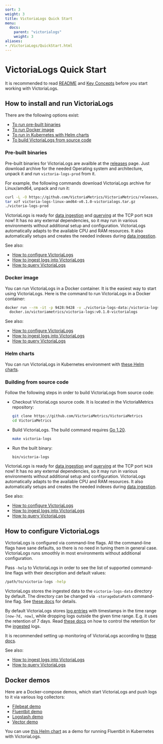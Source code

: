 ```yaml
---
sort: 3
weight: 3
title: VictoriaLogs Quick Start
menu:
  docs:
    parent: "victorialogs"
    weight: 3
aliases:
- /VictoriaLogs/QuickStart.html
---
```


# VictoriaLogs Quick Start

It is recommended to read [README](https://docs.victoriametrics.com/VictoriaLogs/)
and [Key Concepts](https://docs.victoriametrics.com/VictoriaLogs/keyConcepts.html)
before you start working with VictoriaLogs.

## How to install and run VictoriaLogs

There are the following options exist:

- [To run pre-built binaries](#pre-built-binaries)
- [To run Docker image](#docker-image)
- [To run in Kubernetes with Helm charts](#helm-charts)
- [To build VictoriaLogs from source code](#building-from-source-code)

### Pre-built binaries

Pre-built binaries for VictoriaLogs are availble at the [releases](https://github.com/VictoriaMetrics/VictoriaMetrics/releases/) page.
Just download archive for the needed Operating system and architecture, unpack it and run `victoria-logs-prod` from it.

For example, the following commands download VictoriaLogs archive for Linux/amd64, unpack and run it:

```bash
curl -L -O https://github.com/VictoriaMetrics/VictoriaMetrics/releases/download/v0.1.0-victorialogs/victoria-logs-linux-amd64-v0.1.0-victorialogs.tar.gz
tar xzf victoria-logs-linux-amd64-v0.1.0-victorialogs.tar.gz
./victoria-logs-prod
```

VictoriaLogs is ready for [data ingestion](https://docs.victoriametrics.com/VictoriaLogs/data-ingestion/)
and [querying](https://docs.victoriametrics.com/VictoriaLogs/querying/) at the TCP port `9428` now!
It has no any external dependencies, so it may run in various environments without additional setup and configuration.
VictoriaLogs automatically adapts to the available CPU and RAM resources. It also automatically setups and creates
the needed indexes during [data ingestion](https://docs.victoriametrics.com/VictoriaLogs/data-ingestion/).

See also:

- [How to configure VictoriaLogs](#how-to-configure-victorialogs)
- [How to ingest logs into VictoriaLogs](https://docs.victoriametrics.com/VictoriaLogs/data-ingestion/)
- [How to query VictoriaLogs](https://docs.victoriametrics.com/VictoriaLogs/querying/)


### Docker image

You can run VictoriaLogs in a Docker container. It is the easiest way to start using VictoriaLogs.
Here is the command to run VictoriaLogs in a Docker container:

```bash
docker run --rm -it -p 9428:9428 -v ./victoria-logs-data:/victoria-logs-data \
  docker.io/victoriametrics/victoria-logs:v0.1.0-victorialogs
```

See also:

- [How to configure VictoriaLogs](#how-to-configure-victorialogs)
- [How to ingest logs into VictoriaLogs](https://docs.victoriametrics.com/VictoriaLogs/data-ingestion/)
- [How to query VictoriaLogs](https://docs.victoriametrics.com/VictoriaLogs/querying/)

### Helm charts

You can run VictoriaLogs in Kubernetes environment
with [these Helm charts](https://github.com/VictoriaMetrics/helm-charts/blob/master/charts/victoria-logs-single/README.md).

### Building from source code

Follow the following steps in order to build VictoriaLogs from source code:

- Checkout VictoriaLogs source code. It is located in the VictoriaMetrics repository:

  ```bash
  git clone https://github.com/VictoriaMetrics/VictoriaMetrics
  cd VictoriaMetrics
  ```

- Build VictoriaLogs. The build command requires [Go 1.20](https://golang.org/doc/install).

  ```bash
  make victoria-logs
  ```

- Run the built binary:

  ```bash
  bin/victoria-logs
  ```

VictoriaLogs is ready for [data ingestion](https://docs.victoriametrics.com/VictoriaLogs/data-ingestion/)
and [querying](https://docs.victoriametrics.com/VictoriaLogs/querying/) at the TCP port `9428` now!
It has no any external dependencies, so it may run in various environments without additional setup and configuration.
VictoriaLogs automatically adapts to the available CPU and RAM resources. It also automatically setups and creates
the needed indexes during [data ingestion](https://docs.victoriametrics.com/VictoriaLogs/data-ingestion/).

See also:

- [How to configure VictoriaLogs](#how-to-configure-victorialogs)
- [How to ingest logs into VictoriaLogs](https://docs.victoriametrics.com/VictoriaLogs/data-ingestion/)
- [How to query VictoriaLogs](https://docs.victoriametrics.com/VictoriaLogs/querying/)


## How to configure VictoriaLogs

VictoriaLogs is configured via command-line flags. All the command-line flags have sane defaults,
so there is no need in tuning them in general case. VictoriaLogs runs smoothly in most environments
without additional configuration.

Pass `-help` to VictoriaLogs in order to see the list of supported command-line flags with their description and default values:

```bash
/path/to/victoria-logs -help
```

VictoriaLogs stores the ingested data to the `victoria-logs-data` directory by default. The directory can be changed
via `-storageDataPath` command-line flag. See [these docs](https://docs.victoriametrics.com/VictoriaLogs/#storage) for details.

By default VictoriaLogs stores [log entries](https://docs.victoriametrics.com/VictoriaLogs/keyConcepts.html) with timestamps
in the time range `[now-7d, now]`, while dropping logs outside the given time range.
E.g. it uses the retention of 7 days. Read [these docs](https://docs.victoriametrics.com/VictoriaLogs/#retention) on how to control the retention
for the [ingested](https://docs.victoriametrics.com/VictoriaLogs/data-ingestion/) logs.

It is recommended setting up monitoring of VictoriaLogs according to [these docs](https://docs.victoriametrics.com/VictoriaLogs/#monitoring).

See also:

- [How to ingest logs into VictoriaLogs](https://docs.victoriametrics.com/VictoriaLogs/data-ingestion/)
- [How to query VictoriaLogs](https://docs.victoriametrics.com/VictoriaLogs/querying/)

## Docker demos

Here are a Docker-compose demos, which start VictoriaLogs and push logs to it via various log collectors:

- [Filebeat demo](https://github.com/VictoriaMetrics/VictoriaMetrics/tree/master/deployment/docker/victorialogs/filebeat-docker)
- [Fluentbit demo](https://github.com/VictoriaMetrics/VictoriaMetrics/tree/master/deployment/docker/victorialogs/fluentbit-docker)
- [Logstash demo](https://github.com/VictoriaMetrics/VictoriaMetrics/tree/master/deployment/docker/victorialogs/logstash)
- [Vector demo](https://github.com/VictoriaMetrics/VictoriaMetrics/tree/master/deployment/docker/victorialogs/vector-docker)

You can use [this Helm chart](https://github.com/VictoriaMetrics/helm-charts/blob/master/charts/victoria-logs-single/README.md)
as a demo for running Fluentbit in Kubernetes with VictoriaLogs.
